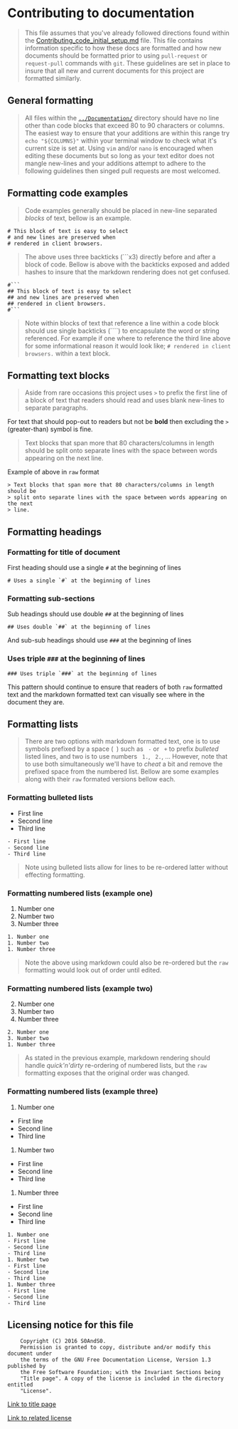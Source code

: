 # Contributing to documentation

> This file assumes that you've already followed directions found within
> the [Contributing_code_initial_setup.md](Contributing_code_initial_setup.md)
> file. This file contains information specific to how these docs are formatted
> and how new documents should be formatted prior to using `pull-request` or
> `request-pull` commands with `git`. These guidelines are set in place to
> insure that all new and current documents for this project are formatted
> similarly.

## General formatting

> All files within the [`../Documentation/`](../Documentation/) directory should
> have no line other than code blocks that exceed 80 to 90 characters or
> columns. The easiest way to ensure that your additions are within this range
> try `echo "${COLUMNS}"` within your terminal window to check what it's
> current size is set at. Using `vim` and/or `nano` is encouraged when editing
> these documents but so long as your text editor does not mangle new-lines and
> your additions attempt to adhere to the following guidelines then singed pull
> requests are most welcomed.

## Formatting code examples

> Code examples generally should be placed in new-line separated *blocks* of
> text, bellow is an example.

```
# This block of text is easy to select
# and new lines are preserved when
# rendered in client browsers.
```

> The above uses three backticks (```x3) directly before and after a block of
> code. Bellow is above with the backticks exposed and added hashes to insure
> that the markdown rendering does not get confused.

```
#```
## This block of text is easy to select
## and new lines are preserved when
## rendered in client browsers.
#```
```

> Note within blocks of text that reference a line within a code block should
> use single backticks (````) to encapsulate the word or string referenced. For
> example if one where to reference the third line above for some informational
> reason it would look like; `# rendered in client browsers.` within a text
> block.

## Formatting text blocks

> Aside from rare occasions this project uses `>` to prefix the first line of
> a block of text that readers should read and uses blank new-lines to separate
> paragraphs.

For text that should pop-out to readers but not be **bold** then excluding the
 `>` (greater-than) symbol is fine.

> Text blocks that span more that 80 characters/columns in length  should be
> split onto separate lines with the space between words appearing on the next
> line.

Example of above in `raw` format

```
> Text blocks that span more that 80 characters/columns in length  should be
> split onto separate lines with the space between words appearing on the next
> line.
```

## Formatting headings

### Formatting for title of document

First heading should use a single `#` at the beginning of lines

```
# Uses a single `#` at the beginning of lines
```

### Formatting sub-sections

Sub headings should use double `##` at the beginning of lines

```
## Uses double `##` at the beginning of lines
```

And sub-sub headings should use `###` at the beginning of lines

### Uses triple `###` at the beginning of lines

```
### Uses triple `###` at the beginning of lines
```

This pattern should continue to ensure that readers of both `raw` formatted text
 and the markdown formatted text can visually see where in the document they are.

## Formatting lists

> There are two options with markdown formatted text, one is to use symbols
> prefixed by a space (` `) such as ` -` or ` +` to prefix *bulleted* listed
> lines, and two is to use numbers ` 1.`, ` 2.`, ... However, note that to use
> both simultaneously we'll have to *cheat* a bit and remove the prefixed space
> from the numbered list. Bellow are some examples along with their `raw`
> formated versions bellow each.

### Formatting bulleted lists

- First line
- Second line
- Third line

```
- First line
- Second line
- Third line
```

> Note using bulleted lists allow for lines to be re-ordered latter without
> effecting formatting.

### Formatting numbered lists (example one)

1. Number one
1. Number two
1. Number three

```
1. Number one
1. Number two
1. Number three
```

> Note the above using markdown could also be re-ordered but the `raw`
> formatting would look out of order until edited.

### Formatting numbered lists (example two)

2. Number one
3. Number two
1. Number three

```
2. Number one
3. Number two
1. Number three
```

> As stated in the previous example, markdown rendering should handle
> *quick'n'dirty* re-ordering of numbered lists, but the `raw` formatting
> exposes that the original order was changed.

### Formatting numbered lists (example three)

1. Number one
- First line
- Second line
- Third line
1. Number two
- First line
- Second line
- Third line
1. Number three
- First line
- Second line
- Third line

```
1. Number one
- First line
- Second line
- Third line
1. Number two
- First line
- Second line
- Third line
1. Number three
- First line
- Second line
- Third line
```

## Licensing notice for this file

```
    Copyright (C) 2016 S0AndS0.
    Permission is granted to copy, distribute and/or modify this document under
    the terms of the GNU Free Documentation License, Version 1.3 published by
    the Free Software Foundation; with the Invariant Sections being
    "Title page". A copy of the license is included in the directory entitled
    "License".
```

[Link to title page](Contributing_Financially.md)

[Link to related license](../Licenses/GNU_FDLv1.3_Documentation.md)
